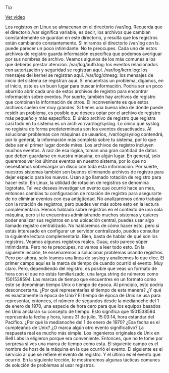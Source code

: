 > [!TIP]  
> [Ver video](https://youtu.be/ZiBLZVM5HeQ)

Los registros en Linux se almacenan en el directorio /var/log. Recuerda que el directorio /var significa variable, es decir, los archivos que cambian constantemente se guardan en este directorio, y resulta que los registros están cambiando constantemente. Si miramos el directorio /var/log con ls. puede parecer un poco intimidante. No te preocupes. Cada uno de estos archivos de registro guarda información específica que podemos averiguar por sus nombres de archivo. Veamos algunos de los más comunes a los que deberás prestar atención. /var/log/auth.log: los eventos relacionados con autorización y seguridad se registran aquí. /var/log/kern.log: los mensajes del kernel se registran aquí. /var/log/dmesg: los mensajes de inicio del sistema se registran aquí. Si encuentras un problema, digamos, en el inicio, este es un buen lugar para buscar información. Podría ser un poco aburrido abrir cada uno de estos archivos de registro para encontrar información sobre eventos. Por suerte, también hay archivos de registro que combinan la información de otros. El inconveniente es que estos archivos suelen ser muy grandes. Si tienes una buena idea de dónde puede residir un problema, es posible que desees optar por el archivo de registro más pequeño y más específico. El único archivo de registro que registra casi todo en tu sistema es un archivo /var/log/syslog. Lo único que syslog no registra de forma predeterminada son los eventos desactivados. Al solucionar problemas con máquinas de usuarios, /var/log/syslog contendrá, por lo general, la información más completa sobre tu sistema, por lo que debe ser el primer lugar donde mires. Los archivos de registro incluyen muchos eventos. A raíz de esa lógica, toman una gran cantidad de datos que deben guardarse en nuestra máquina, en algún lugar. En general, solo queremos ver los últimos eventos en nuestro sistema, por lo que no necesitamos sobrecargar un disco con toda esta información. Por suerte, nuestros sistemas también son buenos eliminando archivos de registro para dejar espacio para los nuevos. Usan algo llamado rotación de registro para hacer esto. En Linux, la utilidad de rotación de registros se denomina logrotate. Tal vez desees investigar un evento que ocurrió hace un mes, entonces cambias tu configuración de rotación de registro para asegurarte de no eliminar eventos con esa antigüedad. No analizaremos cómo trabajar con la rotación de registros, pero puedes ver más sobre esto en la lectura complementaria. Hemos hablado sobre registros en el contexto de una sola máquina, pero si te encuentras administrando muchos sistemas y quieres poder analizar sus registros en una ubicación central, puedes usar algo llamado registro centralizado. No hablaremos de cómo hacer esto. pero si estás interesado en configurar un servidor centralizado, puedes consultar la siguiente lectura complementaria. Bien, basta de hablar de qué son los registros. Veamos algunos registros reales. Guau, esto parece súper intimidante. Pero no te preocupes, no vamos a leer todo esto. En la siguiente lección, te enseñaremos a solucionar problemas usando registros. Pero por ahora, solo leamos una línea de syslog y analicemos lo que dice. El primer campo aquí es la marca de tiempo de cuando ocurrió el evento. Muy claro. Pero, dependiendo del registro, es posible que veas un formato de hora con el que no estás familiarizado, una larga string de números como 1501538594. Las marcas de tiempo que encuentres en un formato como este se denominan tiempo Unix o tiempo de época. Al principio, esto podría desconcertarte. ¿Por qué representarías el tiempo de esta manera? ¿Y qué es exactamente la época de Unix? El tiempo de época de Unix se usa para representar, entonces, el número de segundos desde la medianoche del 1 de enero de 1970, una especie de hora cero para que los equipos basados en Unix anclaran su concepto de tiempo. Esto significa que 1501538594 representa la fecha y hora, lunes 31 de julio, 15:03:14, hora estándar del Pacífico. ¿Por qué la medianoche del 1 de enero de 1970? ¿Esa fecha es el cumpleaños de Unix? ¿O marca algún otro evento significativo? La respuesta real es mucho más simple. Los ingenieros originales de Unix en Bell Labs la eligieron porque era conveniente. Entonces, que no te tome por sorpresa si ves una marca de tiempo como esta. El siguiente campo es el nombre de host de la máquina en la que ocurrió el evento. El siguiente es el servicio al que se refiere el evento de registro. Y el último es el evento que ocurrió. En la siguiente lección, te mostraremos algunas tácticas comunes de solución de problemas al usar registros.